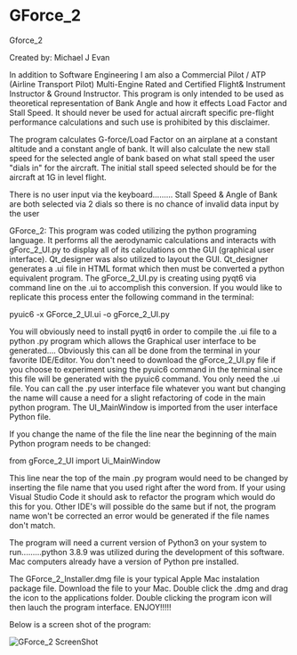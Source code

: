 # GForce_2

Gforce_2

Created by: Michael J Evan                                                               

In addition to Software Engineering I am also a Commercial Pilot / ATP (Airline Transport Pilot) Multi-Engine Rated and
Certified Flight& Instrument Instructor & Ground Instructor. This program is only intended to be used as theoretical representation of Bank Angle and how it effects Load Factor and Stall Speed. It should never be used for actual aircraft specific pre-flight performance calculations and such use is prohibited
by this disclaimer.

The program calculates G-force/Load Factor on an airplane at a constant altitude and a constant angle of bank. It will also calculate the new stall speed for the selected angle of bank based on what stall speed the user "dials in" for the aircraft. The initial stall speed selected should be for the aircraft at 1G in level flight.

There is no user input via the keyboard......... Stall Speed & Angle of Bank are both selected via 2 dials so there is no chance of invalid data input by the user

GForce_2: This program was coded utilizing the python programing language. It performs all the aerodynamic calculations and interacts with gForc_2_UI.py to display all of its calculations on the GUI (graphical user interface). Qt_designer was also utilized to layout the GUI. Qt_designer generates a .ui file in HTML format which then must be converted a python equivalent program. The gForce_2_UI.py is creating using pyqt6 via command line on the .ui to accomplish this conversion. If you would like to replicate this process enter the following command in the terminal:

pyuic6 -x GForce_2_UI.ui -o gForce_2_UI.py

You will obviously need to install pyqt6 in order to compile the .ui file to a python .py program which allows the Graphical user interface to be generated.... Obviously this can all be done from the terminal in your favorite IDE/Editor. You don't need to download the gForce_2_UI.py file if you choose to experiment using the pyuic6 command in the terminal since this file will be generated with the pyuic6 command. You only need the .ui file.  You can call the .py user interface file whatever you want but changing the name will cause a need for a slight refactoring of code in the main python program. The UI_MainWindow is imported from the user interface Python file.

If you change the name of the file the line near the beginning of the main Python program needs to be changed:

from gForce_2_UI import Ui_MainWindow   

This line near the top of the main .py program would need to be changed by inserting the file name that you used right after the word from. 
If your using Visual Studio Code it should ask to refactor the program which would do this for you. Other IDE's will possible do the same but if not, the program name won't be corrected an error would be generated if the file names don't match.

The program will need a current version of Python3 on your system to run.........python 3.8.9 was utilized during the development of this software. Mac computers already have a version of Python pre installed.

The GForce_2_Installer.dmg file is your typical Apple Mac instalation package file. Download the file to your Mac. Double click the .dmg and drag the
icon to the applications folder. Double clicking the program icon will then lauch the program interface. ENJOY!!!!!


Below is a screen shot of the program:

![GForce_2 ScreenShot](https://user-images.githubusercontent.com/49410936/163623163-b7338b71-79a0-46a7-a7da-ced7d99bc936.png)

